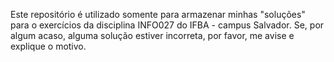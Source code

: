 Este repositório é utilizado somente para armazenar minhas "soluções" para o exercícios da disciplina INFO027 do IFBA - campus Salvador.
Se, por algum acaso, alguma solução estiver incorreta, por favor, me avise e explique o motivo.
